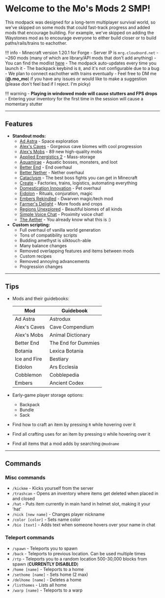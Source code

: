 # Welcome to the Mo's Mods 2 SMP!

This modpack was designed for a long-term multiplayer survival world, so we've skipped on some mods that could fast-track progress and added mods that encourage building. For example, we've skipped on adding the Waystones mod as to encourage everyone to either build closer or to build paths/rails/trains to eachother.

!!! info
    - Minecraft version 1.20.1 for Forge
    - Server IP is `mrg.cloudnord.net`
    - ~260 mods (many of which are library/API mods that don't add anything)
      - You can find the modlist [here](https://mosharky.github.io/Mos-Mods-2/information_and_guides/modlist/)
    - The modpack auto-updates every time you launch it
    - The backpack keybind is `B`, and it's not configurable due to a bug
    - We plan to connect eachother with trains eventually
    - Feel free to DM me (**@.mo_mo**) if you have any issues or would like to make a suggestion (please don't feel bad if I reject. I'm picky)

!!! warning
    - **Playing in windowed mode will cause stutters and FPS drops**
    - Entering your inventory for the first time in the session will cause a momentary stutter


***


## **Features**
- **Standout mods:**
    - [Ad Astra](https://modrinth.com/mod/3ufwT9JF) - Space exploration
    - [Alex's Caves](https://modrinth.com/mod/U6GY0xp0) - Gorgeous cave biomes with cool progression
    - [Alex's Mobs](https://modrinth.com/mod/2cMuAZAp) - 89 new high-quality mobs
    - [Applied Energistics 2](https://modrinth.com/mod/XxWD5pD3) - Mass-storage
    - [Aquamirae](https://www.curseforge.com/projects/536254) - Aquatic bosses, monsters, and loot
    - [Better End](https://modrinth.com/mod/gc8OEnCC) - End overhaul
    - [Better Nether](https://modrinth.com/mod/MpzVLzy5) - Nether overhaul
    - [Cataclysm](https://modrinth.com/mod/46KJle7n) - The best boss fights you can get in Minecraft
    - [Create](https://modrinth.com/mod/create) - Factories, trains, logistics, automating everything
    - [Domestication Innovation](https://modrinth.com/mod/h5JyLdjM) - Pet overhaul
    - [Eidolon](https://modrinth.com/mod/eidolonrepraised) - Rituals, conjuration, magic
    - [Embers Rekindled](https://modrinth.com/mod/eMWmEr1R) - Dwarven magic/tech mod
    - [Farmer's Delight](https://modrinth.com/mod/R2OftAxM) - More foods and crops
    - [Regions Unexplored](https://modrinth.com/mod/Tkikq67H) - Beautiful biomes of all kinds
    - [Simple Voice Chat](https://modrinth.com/mod/9eGKb6K1) - Proximity voice chat!
    - [The Aether](https://modrinth.com/mod/YhmgMVyu) - You already know what this is :)
- **Custom scripting:**
    - Full overhaul of vanilla world generation
    - Tons of compatibility scripts
    - Budding amethyst is silktouch-able
    - Many balance changes
    - Removed overlapping features and items between mods
    - Custom recipes
    - Removed annoying advancements
    - Progression changes


***


## **Tips**
- Mods and their guidebooks:

    | Mod          | Guidebook              |
    | ------------ | ---------------------- |
    | Ad Astra     | Astrodux               |
    | Alex's Caves | Cave Compendium        |
    | Alex's Mobs  | Animal Dictionary      |
    | Better End   | The End for Dummies    |
    | Botania      | Lexica Botania         |
    | Ice and Fire | Bestiary               |
    | Eidolon      | Ars Ecclesia           |
    | Cobblemon    | Cobblepedia            |
    | Embers       | Ancient Codex          |

- Early-game player storage options:
    - Backpack
    - Bundle
    - Sack
- Find how to craft an item by pressing `R` while hovering over it
- Find all crafting uses for an item by pressing `U` while hovering over it
- Find all items that a mod adds by searching `@modname`


***


## **Commands**

### Misc commands
- `/kickme` - Kicks yourself from the server
- `/trashcan` - Opens an inventory where items get deleted when placed in and closed
- `/hat` - Puts item currently in main hand in helmet slot, making it your 'hat'
- `/nick [new name]` - Changes player nickname
- `/color [color]` - Sets name color
- `/bio [text]` - Adds text when someone hovers over your name in chat

### Teleport commands
- `/spawn` - Teleports you to spawn
- `/back` - Teleports to previous location. Can be used multiple times
- `/rtp` - Teleports you to a random location 500-30,000 blocks from spawn (**CURRENTLY DISABLED**)
- `/home [name]` - Teleports to a home
- `/sethome [name]` - Sets home (2 max)
- `/delhome [name]` - Deletes a home
- `/listhomes` - Lists all home
- `/warp [name]` - Teleports to a warp

